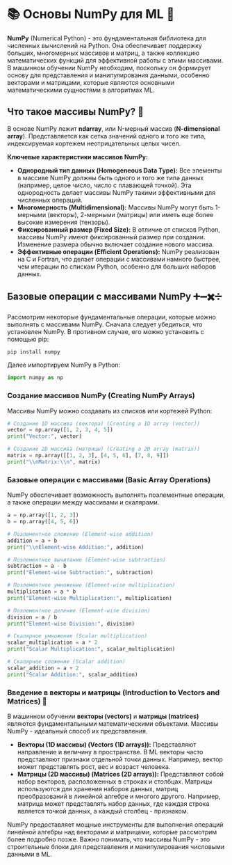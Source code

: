 # 📚 Основы NumPy для ML 🔢

**NumPy** (Numerical Python) - это фундаментальная библиотека для численных вычислений на Python. Она обеспечивает поддержку больших, многомерных массивов и матриц, а также коллекцию математических функций для эффективной работы с этими массивами. В машинном обучении NumPy необходим, поскольку он формирует основу для представления и манипулирования данными, особенно векторами и матрицами, которые являются основными математическими сущностями в алгоритмах ML.

## Что такое массивы NumPy? 🤔

В основе NumPy лежит **ndarray**, или N-мерный массив (**N-dimensional array**). Представляется как сетка значений одного и того же типа, индексируемая кортежем неотрицательных целых чисел.

**Ключевые характеристики массивов NumPy:**

*   **Однородный тип данных (Homogeneous Data Type):** Все элементы в массиве NumPy должны быть одного и того же типа данных (например, целое число, число с плавающей точкой). Эта однородность делает массивы NumPy такими эффективными для численных операций.
*   **Многомерность (Multidimensional):** Массивы NumPy могут быть 1-мерными (векторы), 2-мерными (матрицы) или иметь еще более высокие измерения (тензоры).
*   **Фиксированный размер (Fixed Size):** В отличие от списков Python, массивы NumPy имеют фиксированный размер при создании. Изменение размера обычно включает создание нового массива.
*   **Эффективные операции (Efficient Operations):** NumPy реализован на C и Fortran, что делает операции с массивами намного быстрее, чем итерации по спискам Python, особенно для больших наборов данных.

## Базовые операции с массивами NumPy ➕➖✖️➗

Рассмотрим некоторые фундаментальные операции, которые можно выполнять с массивами NumPy. Сначала следует убедиться, что установлен NumPy. В противном случае, его можно установить с помощью pip:

```bash
pip install numpy
```

Далее импортируем NumPy в Python:

```python
import numpy as np
```

### Создание массивов NumPy (Creating NumPy Arrays)

Массивы NumPy можно создавать из списков или кортежей Python:

```python
# Создание 1D массива (вектора) (Creating a 1D array (vector))
vector = np.array([1, 2, 3, 4, 5])
print("Vector:", vector)

# Создание 2D массива (матрицы) (Creating a 2D array (matrix))
matrix = np.array([[1, 2, 3], [4, 5, 6], [7, 8, 9]])
print("\\nMatrix:\\n", matrix)
```

### Базовые операции с массивами (Basic Array Operations)

NumPy обеспечивает возможность выполнять поэлементные операции, а также операции между массивами и скалярами.

```python
a = np.array([1, 2, 3])
b = np.array([4, 5, 6])

# Поэлементное сложение (Element-wise addition)
addition = a + b
print("\\nElement-wise Addition:", addition)

# Поэлементное вычитание (Element-wise subtraction)
subtraction = a - b
print("Element-wise Subtraction:", subtraction)

# Поэлементное умножение (Element-wise multiplication)
multiplication = a * b
print("Element-wise Multiplication:", multiplication)

# Поэлементное деление (Element-wise division)
division = a / b
print("Element-wise Division:", division)

# Скалярное умножение (Scalar multiplication)
scalar_multiplication = a * 2
print("Scalar Multiplication:", scalar_multiplication)

# Скалярное сложение (Scalar addition)
scalar_addition = a + 2
print("Scalar Addition:", scalar_addition)
```

### Введение в векторы и матрицы (Introduction to Vectors and Matrices) 📐

В машинном обучении **векторы (vectors)** и **матрицы (matrices)** являются фундаментальными математическими объектами. Массивы NumPy - идеальный способ их представления.

*   **Векторы (1D массивы) (Vectors (1D arrays)):** Представляют направление и величину в пространстве. В ML векторы часто представляют признаки отдельной точки данных. Например, вектор может представлять рост, вес и возраст человека.
*   **Матрицы (2D массивы) (Matrices (2D arrays)):** Представляют собой набор векторов, расположенных в строках и столбцах. Матрицы используются для хранения наборов данных, матриц преобразований в линейной алгебре и многого другого. Например, матрица может представлять набор данных, где каждая строка является точкой данных, а каждый столбец - признаком.

NumPy предоставляет мощные инструменты для выполнения операций линейной алгебры над векторами и матрицами, которые рассмотрим более подробно позже. Важно понимать, что массивы NumPy - это строительные блоки для представления и манипулирования числовыми данными в ML.

